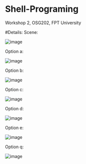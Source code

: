 # Shell-Programing
Workshop 2, OSG202, FPT University

#Details:
Scene:

![image](https://github.com/TamNHHE173108/Shell-Programing/assets/113533781/b806a66f-e7d2-468a-8ae0-2d48ad554f89)

Option a:

![image](https://github.com/TamNHHE173108/Shell-Programing/assets/113533781/960d8345-4285-447b-b777-39b1d428f5e5)

Option b:

![image](https://github.com/TamNHHE173108/Shell-Programing/assets/113533781/0279e3bc-1d36-4992-a377-b251bc4e2ea9)

Option c:

![image](https://github.com/TamNHHE173108/Shell-Programing/assets/113533781/64da4992-4419-4dde-a3bf-4b673578702f)

Option d:

![image](https://github.com/TamNHHE173108/Shell-Programing/assets/113533781/e438bbdd-029c-4484-bf08-9607da5c0bb5)

Option e:

![image](https://github.com/TamNHHE173108/Shell-Programing/assets/113533781/b305b2df-e5ca-419d-81b2-190818991fe0)

Option q:

![image](https://github.com/TamNHHE173108/Shell-Programing/assets/113533781/963df843-9084-4f37-beff-9104e0f0414e)



